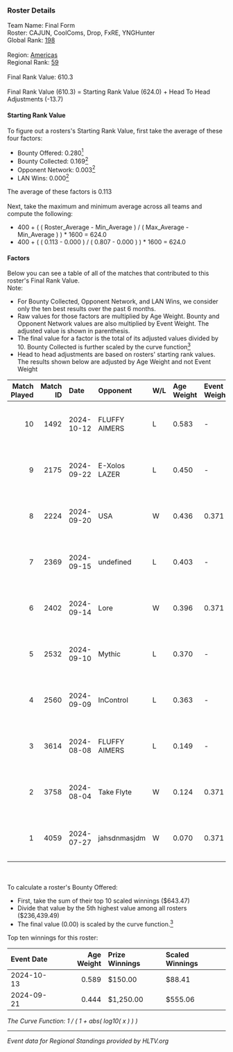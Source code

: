 ### Roster Details<br />
Team Name: Final Form<br />
Roster: CAJUN, CoolComs, Drop, FxRE, YNGHunter<br />
Global Rank: [198](../../standings_global_2025_01_13.md)<br />
<br />
Region: [Americas]( ../../standings_americas_2025_01_13.md)<br />
Regional Rank: [59]( ../../standings_americas_2025_01_13.md)<br />
<br />
Final Rank Value:  610.3<br />
<br />
Final Rank Value (610.3) = Starting Rank Value (624.0) + Head To Head Adjustments (-13.7)<br />

#### Starting Rank Value<br />
To figure out a rosters's Starting Rank Value, first take the average of these four factors:<br />
- Bounty Offered: 0.280[<sup>1</sup>](#table2)
- Bounty Collected: 0.169[<sup>2</sup>](#table1)
- Opponent Network: 0.003[<sup>2</sup>](#table1)
- LAN Wins: 0.000[<sup>2</sup>](#table1)

The average of these factors is 0.113<br />
<br />
Next, take the maximum and minimum average across all teams and compute the following:<br />
- 400 + ( ( Roster_Average - Min_Average ) / ( Max_Average - Min_Average ) ) * 1600 = 624.0
- 400 + ( ( 0.113 - 0.000 ) / ( 0.807 - 0.000 ) ) * 1600 = 624.0


#### Factors<br />
Below you can see a table of all of the matches that contributed to this roster's Final Rank Value.<br />
Note:<br />

- For Bounty Collected, Opponent Network, and LAN Wins, we consider only the ten best results over the past 6 months.
- Raw values for those factors are multiplied by Age Weight. Bounty and Opponent Network values are also multiplied by Event Weight. The adjusted value is shown in parenthesis.
- The final value for a factor is the total of its adjusted values divided by 10. Bounty Collected is further scaled by the curve function[<sup>3</sup>](#curveFunction)
- Head to head adjustments are based on rosters' starting rank values. The results shown below are adjusted by Age Weight and not Event Weight
<span id="table1"></span><br />


| Match Played | Match ID | Date       | Opponent      | W/L | Age Weight | Event Weight | Bounty Collected | Opponent Network | LAN Wins  | H2H Adj. | Roster                                 |
| -: | -: | :- | :- | :- | :- | :- | :- | :- | :- | -: | :- |
|           10 |     1492 | 2024-10-12 | FLUFFY AIMERS | L   | 0.583      | -            | -                | -                | -         |    -2.72 | CAJUN, CoolComs, Drop, FxRE, YNGHunter |
|            9 |     2175 | 2024-09-22 | E-Xolos LAZER | L   | 0.450      | -            | -                | -                | -         |    -4.89 | CAJUN, CoolComs, Drop, FxRE, YNGHunter |
|            8 |     2224 | 2024-09-20 | USA           | W   | 0.436      | 0.371        | 0.000 (0.000)    | 0.034 (0.006)    | 0 (0.000) |     4.63 | CAJUN, CoolComs, Drop, FxRE, YNGHunter |
|            7 |     2369 | 2024-09-15 | undefined     | L   | 0.403      | -            | -                | -                | -         |    -5.13 | CAJUN, CoolComs, Drop, FxRE, Zzeus     |
|            6 |     2402 | 2024-09-14 | Lore          | W   | 0.396      | 0.371        | 0.000 (0.000)    | 0.063 (0.009)    | 0 (0.000) |     4.25 | CAJUN, CoolComs, Drop, FxRE, YNGHunter |
|            5 |     2532 | 2024-09-10 | Mythic        | L   | 0.370      | -            | -                | -                | -         |    -7.01 | CAJUN, CoolComs, Drop, FxRE, Zzeus     |
|            4 |     2560 | 2024-09-09 | InControl     | L   | 0.363      | -            | -                | -                | -         |    -5.23 | CAJUN, CoolComs, Drop, FxRE, Zzeus     |
|            3 |     3614 | 2024-08-08 | FLUFFY AIMERS | L   | 0.149      | -            | -                | -                | -         |    -0.73 | CAJUN, CoolComs, Drop, Fruitcupx, FxRE |
|            2 |     3758 | 2024-08-04 | Take Flyte    | W   | 0.124      | 0.371        | 0.003 (0.000)    | 0.229 (0.011)    | 0 (0.000) |     2.67 | CAJUN, CoolComs, Drop, Fruitcupx, FxRE |
|            1 |     4059 | 2024-07-27 | jahsdnmasjdm  | W   | 0.070      | 0.371        | 0.000 (0.000)    | 0.000 (0.000)    | 0 (0.000) |     0.49 | CAJUN, CoolComs, Drop, Fruitcupx, FxRE |

<br />
<span id="table2"></span><br />
To calculate a roster's Bounty Offered:<br />

- First, take the sum of their top 10 scaled winnings ($643.47)
- Divide that value by the 5th highest value among all rosters ($236,439.49)
- The final value (0.00) is scaled by the curve function.[<sup>3</sup>](#curveFunction)

Top ten winnings for this roster:<br />

| Event Date | Age Weight | Prize Winnings | Scaled Winnings |
| :- | -: | :- | :- |
| 2024-10-13 |      0.589 | $150.00        | $88.41          |
| 2024-09-21 |      0.444 | $1,250.00      | $555.06         |


<span id="curveFunction"></span>_The Curve Function: 1 / ( 1 + abs( log10( x ) ) )_<br />

---
_Event data for Regional Standings provided by HLTV.org_<br />
